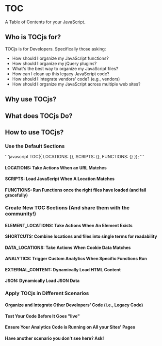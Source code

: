 # TOC

A Table of Contents for your JavaScript.

## Who is TOCjs for?

TOCjs is for Developers.  Specifically those asking:
* How should I orgsnize my JavaScript functions?
* How should I organize my jQuery plugins?
* What's the best way to organize my JavaScript files?
* How can I clean up this legacy JavaScript code?
* How should I integrate vendors' code? (e.g., vendors)
* How should I orgsnize my JavaScript across multiple web sites?

## Why use TOCjs?

## What does TOCjs Do?

## How to use TOCjs?
### Use the Default Sections

'''javascript
TOC({
  LOCATIONS: {},
  SCRIPTS: {},
  FUNCTIONS: {}
});
'''

#### LOCATIONS: Take Actions When an URL Matches
#### SCRIPTS: Load JavaScript When A Location Matches
#### FUNCTIONS: Run Functions once the right files have loaded (and fail gracefully)

### Create New TOC Sections (And share them with the community!)
#### ELEMENT_LOCATIONS: Take Actions When An Element Exists
#### SHORTCUTS: Combine locations and files into single terms for readability
#### DATA_LOCATIONS: Take Actions When Cookie Data Matches
#### ANALYTICS: Trigger Custom Analytics When Specific Functions Run
#### EXTERNAL_CONTENT: Dynamically Load HTML Content
#### JSON: Dynamically Load JSON Data

### Apply TOCjs in Different Scenarios
#### Organize and Integrate Other Developers' Code (i.e., Legacy Code)
#### Test Your Code Before It Goes "live"
#### Ensure Your Analytics Code is Running on All your Sites' Pages
#### Have another scenario you don't see here? Ask!
